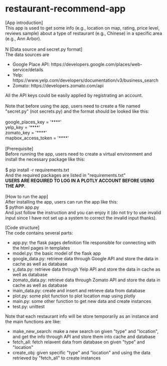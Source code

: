 # restaurant-recommend-app
[App introduction]<br>
This app is used to get some info (e.g., location on map, rating, price level, reviews sample) about a type of restaurant (e.g., Chinese) in a specific area (e.g., Ann Arbor). <br>
<br>
N
[Data source and secret.py format] <br>
The data sources are <br>
<ul>
<li>Google Place API: https://developers.google.com/places/web-service/details </li>
<li>Yelp: https://www.yelp.com/developers/documentation/v3/business_search </li>
<li>Zomato: https://developers.zomato.com/api </li>
</ul>
All the API keys could be easily applied by registrating an account.<br><br>
Note that before using the app, users need to create a file named "secret.py" (not secrets.py) and the format should be looked like this:<br>
<br>
google_places_key = '****'<br>
yelp_key = '****'<br>
zomato_key = '****'<br>
mapbox_access_token = '****'<br>
<br>
[Prerequisite]<br>
Before running the app, users need to create a virtual environment and install the necessary package like this:<br>
<br>
$ pip install -r requirements.txt
<br>
And the required packages are listed in "requirements.txt" <br>
<strong>USERS ARE REQUIRED TO LOG IN A PLOTLY ACCOUNT BEFORE USING THE APP.</strong><br>
<br>
[How to run the app]<br>
After installing the app, users can run the app like this:<br>
$ python app.py
<br>
And just follow the instruction and you can enjoy it (do not try to use invalid input since I have not set up a system to correct the invalid input thanks).<br>

[Code structure]<br>
The code contains several parts:
<ul>
<li>app.py: the flask pages definition file responsible for connecting with the html pages in templates</li>
<li>model.py: the basic model of the flask app</li>
<li>google_data.py: retrieve data through Google API and store the data in cache as well as database</li>
<li>y_data.py: retrieve data through Yelp API and store the data in cache as well as database</li>
<li>zomato_data.py: retrieve data through Zomato API and store the data in cache as well as database</li>
<li>main_data.py: create and insert and retrieve data from database</li>
<li>plot.py: some plot function to plot location map using plotly</li>
<li>main.py: some other function to get new data and create instances</li>
<li>test.py: unittest</li>
</ul>
Note that each restaurant info will be store temporarily as an instance and the main functions are like:
<ul>
<li>make_new_search: make a new search on given "type" and "location", and get the info through API and store them into cache and database</li>
<li>fetch_all: fetch relavent data from database on given "type" and "location"</li>
<li>create_obj: given specific "type" and "location" and using the data retrieved by "fetch_all" to create instances</li>
</ul>
